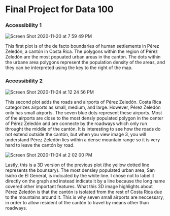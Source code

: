 # Final Project for Data 100

### Accessibility 1
![Screen Shot 2020-11-20 at 7 59 49 PM](https://user-images.githubusercontent.com/60228369/100139837-0fb11880-2e5e-11eb-8650-f0eaee941d47.png)

This first plot is of the de facto boundaries of human settlements in Pérez Zeledón, a cantón in Costa Rica. The polygons within the region of Pérez Zeledón are the most popuated urban areas in the cantón. The dots within the urbane area polygons represent the population density of the areas, and they can be interpreted using the key to the right of the map.

### Accessibility 2
![Screen Shot 2020-11-24 at 12 24 56 PM](https://user-images.githubusercontent.com/60228369/100139841-117adc00-2e5e-11eb-9bac-57dd13fa83fb.png)

This second plot adds the roads and airports of Pérez Zeledón. Costa Rica categorizes airports as small, medium, and large. However, Pérez Zeledón only has small airports. The seven blue dots represent these airports. Most of the airports are close to the most densly populated polygon in the center of Pérez Zeledón and are connecte by the roadways which only run throught the middle of the cantón. It is interesting to see how the roads do not extend outside the cantón, but when you view image 3, you will understand Pérez Zeledón lies within a dense mountain range so it is very hard to leave the cantón by road. 



![Screen Shot 2020-11-24 at 2 02 00 PM](https://user-images.githubusercontent.com/60228369/100139843-12137280-2e5e-11eb-9c40-19bcf3266a9f.png)

Lastly, this is a 3D version of the previous plot (the yellow dotted line represents the bounsary). The most densley populated urban area, San Isidro de El General, is indicated by the white line. I chose not to label it directly on the graph and instead indicate it by a line because the long name covered other important features. What this 3D image highlights about Pérez Zeledón is that the cantón is isolated from the rest of Costa Rica due to the mountains around it. This is why seven small airports are neccessary, in order to allow resident of the cantón to travel by means other than roadways.  
